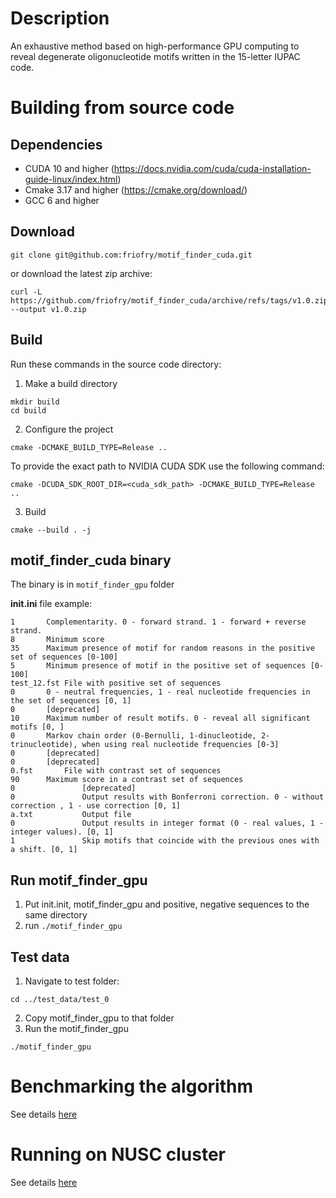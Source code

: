 # Description

An exhaustive method based on high-performance GPU computing to reveal degenerate oligonucleotide motifs written in the 15-letter IUPAC code.

# Building from source code
## Dependencies
* CUDA 10 and higher (https://docs.nvidia.com/cuda/cuda-installation-guide-linux/index.html)
* Cmake 3.17  and higher (https://cmake.org/download/)
* GCC 6 and higher 

## Download
```
git clone git@github.com:friofry/motif_finder_cuda.git
```
or download the latest zip archive:
```
curl -L https://github.com/friofry/motif_finder_cuda/archive/refs/tags/v1.0.zip --output v1.0.zip
```

## Build 
Run these commands in the source code directory:
1. Make a build directory
```
mkdir build
cd build
```
2. Configure the project
```
cmake -DCMAKE_BUILD_TYPE=Release ..
```
To provide the exact path to NVIDIA CUDA SDK use the following command:
```
cmake -DCUDA_SDK_ROOT_DIR=<cuda_sdk_path> -DCMAKE_BUILD_TYPE=Release ..
```

3. Build 
```
cmake --build . -j
```

## motif_finder_cuda binary 

The binary is in `motif_finder_gpu` folder


**init.ini** file example:
```
1		Complementarity. 0 - forward strand. 1 - forward + reverse strand.
8		Minimum score
35		Maximum presence of motif for random reasons in the positive set of sequences [0-100]
5		Minimum presence of motif in the positive set of sequences [0-100]
test_12.fst	File with positive set of sequences
0		0 - neutral frequencies, 1 - real nucleotide frequencies in the set of sequences [0, 1]
0		[deprecated]
10		Maximum number of result motifs. 0 - reveal all significant motifs [0, ]
0		Markov chain order (0-Bernulli, 1-dinucleotide, 2-trinucleotide), when using real nucleotide frequencies [0-3]
0		[deprecated]
0		[deprecated]
0.fst		File with contrast set of sequences
90		Maximum score in a contrast set of sequences
0               [deprecated]
0               Output results with Bonferroni correction. 0 - without correction , 1 - use correction [0, 1]
a.txt           Output file
0               Output results in integer format (0 - real values, 1 - integer values). [0, 1]
1               Skip motifs that coincide with the previous ones with a shift. [0, 1]
```

## Run motif_finder_gpu

1. Put init.init, motif_finder_gpu and positive, negative sequences to the same directory
2. run `./motif_finder_gpu`

## Test data
1. Navigate to test folder:
```
cd ../test_data/test_0
```
2. Copy motif_finder_gpu to that folder
3. Run the motif_finder_gpu
```
./motif_finder_gpu
```

# Benchmarking the algorithm
See details [here](bencharking_performance.md)

# Running on NUSC cluster
See details [here](running_on_nusc_cluster.md)